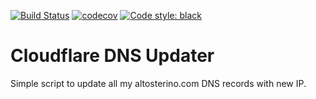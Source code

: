 [![Build Status](https://app.travis-ci.com/AlTosterino/cloudflare-dns-updater.svg?branch=main)](https://app.travis-ci.com/AlTosterino/cloudflare-dns-updater) [![codecov](https://codecov.io/gh/AlTosterino/cloudflare-dns-updater/branch/main/graph/badge.svg?token=EU9HYKA4S0)](https://codecov.io/gh/AlTosterino/cloudflare-dns-updater) [![Code style: black](https://img.shields.io/badge/code%20style-black-000000.svg)](https://github.com/psf/black)
# Cloudflare DNS Updater
Simple script to update all my altosterino.com DNS records with new IP.
